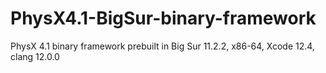 # PhysX4.1-BigSur-binary-framework
PhysX 4.1 binary framework prebuilt in Big Sur 11.2.2, x86-64, Xcode 12.4, clang 12.0.0
